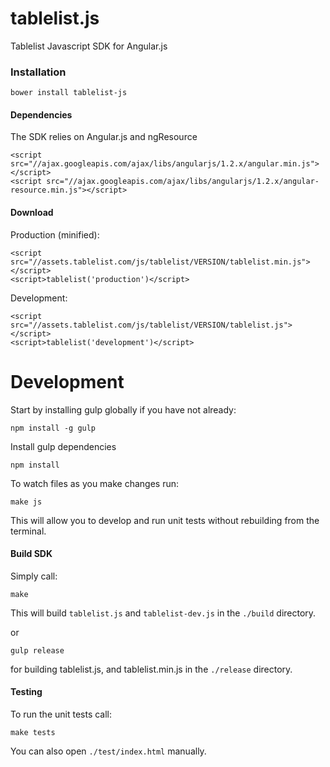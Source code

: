 tablelist.js
============

Tablelist Javascript SDK for Angular.js

### Installation
`bower install tablelist-js`

#### Dependencies
The SDK relies on Angular.js and ngResource
```
<script src="//ajax.googleapis.com/ajax/libs/angularjs/1.2.x/angular.min.js"></script>
<script src="//ajax.googleapis.com/ajax/libs/angularjs/1.2.x/angular-resource.min.js"></script>
```

#### Download
Production (minified):
```
<script src="//assets.tablelist.com/js/tablelist/VERSION/tablelist.min.js"></script>
<script>tablelist('production')</script>
``` 

Development:
```
<script src="//assets.tablelist.com/js/tablelist/VERSION/tablelist.js"></script>
<script>tablelist('development')</script>
``` 

Development
===========

Start by installing gulp globally if you have not already:
```
npm install -g gulp
```

Install gulp dependencies
```
npm install
```

To watch files as you make changes run:
```
make js
``` 
This will allow you to develop and run unit tests without rebuilding from the terminal.


#### Build SDK

Simply call:
```
make
```
This will build `tablelist.js` and `tablelist-dev.js` in the `./build` directory.

or 

```
gulp release
```

for building tablelist.js, and tablelist.min.js in the `./release` directory.

#### Testing

To run the unit tests call:
```
make tests
```


You can also open `./test/index.html` manually.
